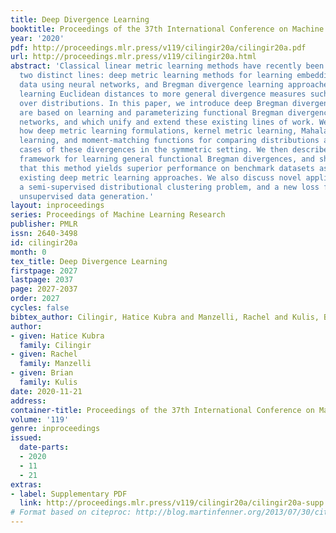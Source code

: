 ```yaml
---
title: Deep Divergence Learning
booktitle: Proceedings of the 37th International Conference on Machine Learning
year: '2020'
pdf: http://proceedings.mlr.press/v119/cilingir20a/cilingir20a.pdf
url: http://proceedings.mlr.press/v119/cilingir20a.html
abstract: 'Classical linear metric learning methods have recently been extended along
  two distinct lines: deep metric learning methods for learning embeddings of the
  data using neural networks, and Bregman divergence learning approaches for extending
  learning Euclidean distances to more general divergence measures such as divergences
  over distributions. In this paper, we introduce deep Bregman divergences, which
  are based on learning and parameterizing functional Bregman divergences using neural
  networks, and which unify and extend these existing lines of work. We show in particular
  how deep metric learning formulations, kernel metric learning, Mahalanobis metric
  learning, and moment-matching functions for comparing distributions arise as special
  cases of these divergences in the symmetric setting. We then describe a deep learning
  framework for learning general functional Bregman divergences, and show in experiments
  that this method yields superior performance on benchmark datasets as compared to
  existing deep metric learning approaches. We also discuss novel applications, including
  a semi-supervised distributional clustering problem, and a new loss function for
  unsupervised data generation.'
layout: inproceedings
series: Proceedings of Machine Learning Research
publisher: PMLR
issn: 2640-3498
id: cilingir20a
month: 0
tex_title: Deep Divergence Learning
firstpage: 2027
lastpage: 2037
page: 2027-2037
order: 2027
cycles: false
bibtex_author: Cilingir, Hatice Kubra and Manzelli, Rachel and Kulis, Brian
author:
- given: Hatice Kubra
  family: Cilingir
- given: Rachel
  family: Manzelli
- given: Brian
  family: Kulis
date: 2020-11-21
address: 
container-title: Proceedings of the 37th International Conference on Machine Learning
volume: '119'
genre: inproceedings
issued:
  date-parts:
  - 2020
  - 11
  - 21
extras:
- label: Supplementary PDF
  link: http://proceedings.mlr.press/v119/cilingir20a/cilingir20a-supp.pdf
# Format based on citeproc: http://blog.martinfenner.org/2013/07/30/citeproc-yaml-for-bibliographies/
---
```


